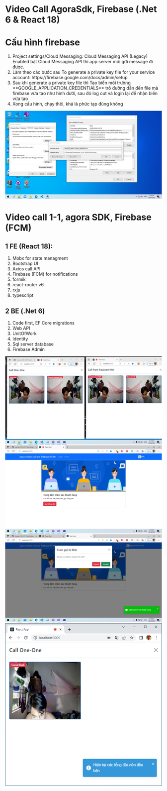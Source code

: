 # Video Call AgoraSdk, Firebase (.Net 6 & React 18)
# Cấu hình firebase
<ol>
  <li>Project settings/Cloud Messaging: Cloud Messaging API (Legacy)  Enabled
bật Cloud Messaging API thì app server mới gửi message đi được.</li>
  <li>Làm theo các bước sau To generate a private key file for your service account: https://firebase.google.com/docs/admin/setup</li>
  <li>Sau khi generate a private key file thì Tạo biến môi trường **GOOGLE_APPLICATION_CREDENTIALS** trỏ đường dẫn đến file mà firebase vừa tạo như hình dưới, sau đó log out và login lại để nhận biến vừa tạo</li>
  <li>Xong cấu hình, chạy thôi, khá là phức tạp đúng không</li>
</ol>

![biến môi trường](enviroment.png)

# Video call 1-1, agora SDK, Firebase (FCM)
## 1 FE (React 18):
<ol>
  <li>Mobx for state managment</li>
  <li>Bootstrap UI</li>
  <li>Axios call API</li>
  <li>Firebase (FCM) for notifications</li>
  <li>formik</li>
  <li>react-router v6</li>
  <li>rxjs</li>
  <li>typescript</li>
</ol>

## 2 BE (.Net 6)
<ol>
  <li>Code first, EF Core migrations</li>
  <li>Web API</li>
  <li>UnitOfWork</li>
  <li>Identity</li>
  <li>Sql server database</li>
  <li>Firebase Admin</li>
</ol>

![video call 1](agora1.png)
![video call 1](agora2.png)
![video call 1](agora3.png)
![video call 1](agora4.png)
